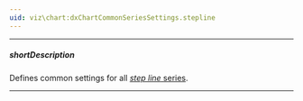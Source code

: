 ```yaml
---
uid: viz\chart:dxChartCommonSeriesSettings.stepline
---
```

---
##### shortDescription
Defines common settings for all [*step line* series](/api-reference/10%20UI%20Components/dxChart/5%20Series%20Types/StepLineSeries '/Documentation/ApiReference/UI_Components/dxChart/Series_Types/StepLineSeries/').

---
<!--
#include common-demobutton with {
    url: "https://js.devexpress.com/Demos/WidgetsGallery/Demo/Charts/StepLine/"
}
-->